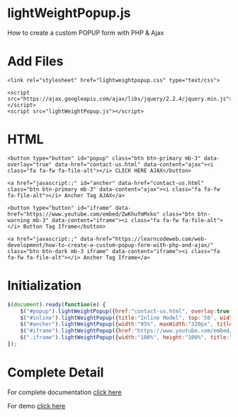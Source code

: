 # lightWeightPopup.js
How to create a custom POPUP form with PHP &amp; Ajax

<h1>Add Files</h1>

```
<link rel="stylesheet" href="lightweightpopup.css" type="text/css">
```

```
<script src="https://ajax.googleapis.com/ajax/libs/jquery/2.2.4/jquery.min.js"></script>
<script src="lightWeightPopup.js"></script>
```

<h1>HTML</h1>

```
<button type="button" id="popup" class="btn btn-primary mb-3" data-overlay="true" data-href="contact-us.html" data-content="ajax"><i class="fa fa-fw fa-file-alt"></i> CLICK HERE AJAX</button>

<a href="javascript:;" id="ancher" data-href="contact-us.html" class="btn btn-primary mb-3" data-content="ajax"><i class="fa fa-fw fa-file-alt"></i> Ancher Tag AJAX</a>

<button type="button" id="iframe" data-href="https://www.youtube.com/embed/ZwKhufmMxko" class="btn btn-warning mb-3" data-content="iframe"><i class="fa fa-fw fa-file-alt"></i> Button Tag Iframe</button>

<a href="javascript:;" data-href="https://learncodeweb.com/web-development/how-to-create-a-custom-popup-form-with-php-and-ajax/" class="btn btn-dark mb-3 iframe" data-content="iframe"><i class="fa fa-fw fa-file-alt"></i> Ancher Tag Iframe</a>
```

<h1>Initialization</h1>

```javascript
$(document).ready(function(e) {
	$("#popup").lightWeightPopup({href:"contact-us.html", overlay:true, width:"90%", maxWidth:"600px", title:"Ajax Model"});
	$("#inline").lightWeightPopup({title:"Inline Model", top:'50', width:'800px' });
	$("#ancher").lightWeightPopup({width:"95%", maxWidth:"320px", title:"Ajax Model"});
	$("#iframe").lightWeightPopup({href:"https://www.youtube.com/embed/N59KnLf2pbY", maxWidth:"600px", height:"400px", title:"Iframe Model"});
	$(".iframe").lightWeightPopup({width:"100%", height:"100%", title:"Iframe Model"});
});
```

<h1>Complete Detail</h1>

For complete documentation <a href="https://learncodeweb.com/web-development/how-to-create-a-custom-popup-form-with-php-and-ajax/" target="_blank">click here</a>


For demo <a href="https://learncodeweb.com/demo/web-development/how-to-create-a-custom-popup-form-with-php-and-ajax/" target="_blank">click here</a>
